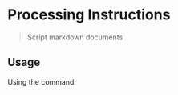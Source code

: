 # Processing Instructions

<? @include readme/badges.md ?>

> Script markdown documents

<? @include {=readme} introduction.md install.md ?>

## Usage

<? @source {javascript=s/\.\.\/index/mkpi/gm} usage.js ?>

<? @include readme/example.md ?>
<? @source {markdown} readme.md ?>

Using the command:

<? @macro {shell} return require('./package.json').scripts.readme ?>

<? @include readme/macros.md ?>
<? @exec ./sbin/apidocs ?>
<? @include {=readme} license.md links.md ?>
